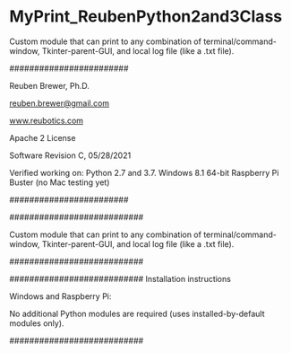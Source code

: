 # MyPrint_ReubenPython2and3Class
Custom module that can print to any combination of terminal/command-window, Tkinter-parent-GUI, and local log file (like a .txt file).

########################  

Reuben Brewer, Ph.D.

reuben.brewer@gmail.com

www.reubotics.com

Apache 2 License

Software Revision C, 05/28/2021

Verified working on: 
Python 2.7 and 3.7.
Windows 8.1 64-bit
Raspberry Pi Buster 
(no Mac testing yet)

########################  

###########################

Custom module that can print to any combination of terminal/command-window, Tkinter-parent-GUI, and local log file (like a .txt file).

###########################

########################### Installation instructions

Windows and Raspberry Pi:

No additional Python modules are required (uses installed-by-default modules only).

###########################
